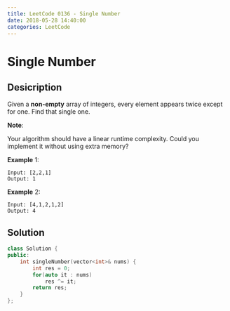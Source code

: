 ```yaml
---
title: LeetCode 0136 - Single Number
date: 2018-05-28 14:40:00
categories: LeetCode
---
```

# Single Number

<!--more-->

## Desicription

Given a **non-empty** array of integers, every element appears twice except for one. Find that single one.

**Note**:

Your algorithm should have a linear runtime complexity. Could you implement it without using extra memory?

**Example** 1:

```
Input: [2,2,1]
Output: 1
```

**Example** 2:

```
Input: [4,1,2,1,2]
Output: 4
```

## Solution

```cpp
class Solution {
public:
    int singleNumber(vector<int>& nums) {
        int res = 0;
        for(auto it : nums)
            res ^= it;
        return res;
    }
};
```